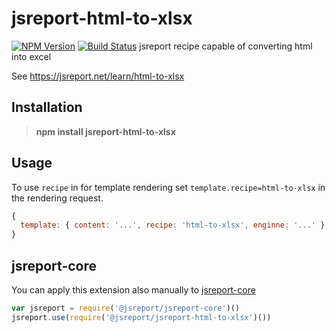 # jsreport-html-to-xlsx
[![NPM Version](http://img.shields.io/npm/v/jsreport-html-to-xlsx.svg?style=flat-square)](https://npmjs.com/package/jsreport-html-to-xlsx)
[![Build Status](https://travis-ci.org/jsreport/jsreport-html-to-xlsx.png?branch=master)](https://travis-ci.org/jsreport/jsreport-html-to-xlsx)
jsreport recipe capable of converting html into excel

See https://jsreport.net/learn/html-to-xlsx

## Installation

> **npm install jsreport-html-to-xlsx**

## Usage
To use `recipe` in for template rendering set `template.recipe=html-to-xlsx` in the rendering request.

```js
{
  template: { content: '...', recipe: 'html-to-xlsx', enginne: '...' }
}
```

## jsreport-core
You can apply this extension also manually to [jsreport-core](https://github.com/jsreport/jsreport-core)

```js
var jsreport = require('@jsreport/jsreport-core')()
jsreport.use(require('@jsreport/jsreport-html-to-xlsx')())
```
